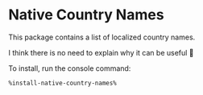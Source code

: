 # Native Country Names

This package contains a list of localized country names.

I think there is no need to explain why it can be useful 🙂

To install, run the console command:

```Bash
%install-native-country-names%
```
